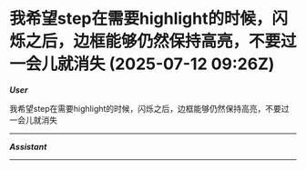 <!-- Generated by SpecStory -->

# 我希望step在需要highlight的时候，闪烁之后，边框能够仍然保持高亮，不要过一会儿就消失 (2025-07-12 09:26Z)

_**User**_

我希望step在需要highlight的时候，闪烁之后，边框能够仍然保持高亮，不要过一会儿就消失

---

_**Assistant**_



---

